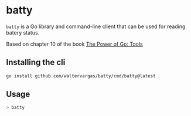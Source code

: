 # batty

`batty` is a Go library and command-line client that can be used for
reading batery status.

Based on chapter 10 of the book [The Power of Go:
Tools](https://bitfieldconsulting.com/tools/books)

## Installing the cli

``` sh
go install github.com/waltervargas/batty/cmd/batty@latest
```

## Usage

``` sh
> batty
```
